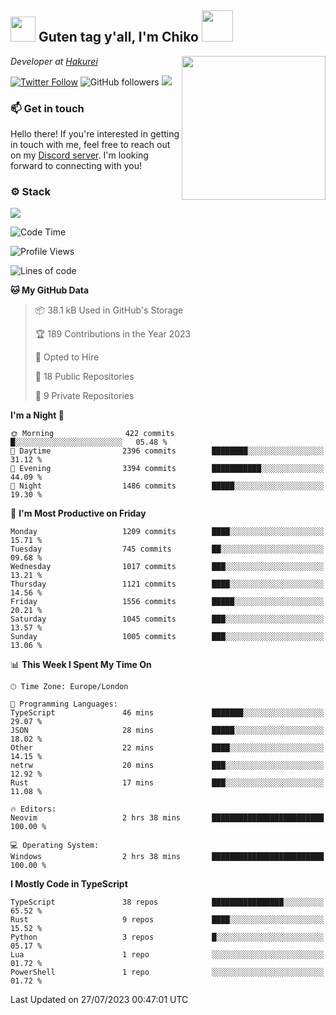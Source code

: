 <h2><img src="https://cdn.discordapp.com/emojis/1100181376730402906.gif?quality=lossless" width="40"> Guten tag y'all, I'm Chiko <img src="https://a.ppy.sh/15907233" width="50"></h2>
<a href="https://twitter.com/Zzul0714/status/1654451338179395585?s=20"><img align='right' src="https://cdn.discordapp.com/attachments/1109162815866023976/1109163700583153705/FvXKt8paEAAR6Ak1.png" width="230"></a>
<p><em>Developer at <a href="https://github.com/hakureiapp">Hakurei</a></em></p>

[![Twitter Follow](https://img.shields.io/twitter/follow/chikoxq?label=Follow)](https://twitter.com/intent/follow?screen_name=chikoxq)
![GitHub followers](https://img.shields.io/github/followers/chikof?label=Follow&style=social)
![](https://komarev.com/ghpvc/?username=chikof&color=blue)

### 📫 Get in touch
Hello there! If you're interested in getting in touch with me, feel free to reach out on my [Discord server](https://discord.gg/sejc7TnX6N). I'm looking forward to connecting with you!

### ⚙️ Stack
![](https://skillicons.dev/icons?i=git,kubernetes,docker,js,ts,cloudflare,css,deno,express,graphql,html,mongodb,nestjs,py,react,apollo,bash,java,lua,nextjs,netlify,nodejs,ps,powershell,rust,neovim,tauri,sentry,postgres,tailwind,prisma,actix)

<!--START_SECTION:waka-->
![Code Time](http://img.shields.io/badge/Code%20Time-1%2C461%20hrs%2025%20mins-blue)

![Profile Views](http://img.shields.io/badge/Profile%20Views-0-blue)

![Lines of code](https://img.shields.io/badge/From%20Hello%20World%20I%27ve%20Written-5.4%20million%20lines%20of%20code-blue)

**🐱 My GitHub Data** 

> 📦 38.1 kB Used in GitHub's Storage 
 > 
> 🏆 189 Contributions in the Year 2023
 > 
> 💼 Opted to Hire
 > 
> 📜 18 Public Repositories 
 > 
> 🔑 9 Private Repositories 
 > 
**I'm a Night 🦉** 

```text
🌞 Morning                422 commits         █░░░░░░░░░░░░░░░░░░░░░░░░   05.48 % 
🌆 Daytime                2396 commits        ████████░░░░░░░░░░░░░░░░░   31.12 % 
🌃 Evening                3394 commits        ███████████░░░░░░░░░░░░░░   44.09 % 
🌙 Night                  1486 commits        █████░░░░░░░░░░░░░░░░░░░░   19.30 % 
```
📅 **I'm Most Productive on Friday** 

```text
Monday                   1209 commits        ████░░░░░░░░░░░░░░░░░░░░░   15.71 % 
Tuesday                  745 commits         ██░░░░░░░░░░░░░░░░░░░░░░░   09.68 % 
Wednesday                1017 commits        ███░░░░░░░░░░░░░░░░░░░░░░   13.21 % 
Thursday                 1121 commits        ████░░░░░░░░░░░░░░░░░░░░░   14.56 % 
Friday                   1556 commits        █████░░░░░░░░░░░░░░░░░░░░   20.21 % 
Saturday                 1045 commits        ███░░░░░░░░░░░░░░░░░░░░░░   13.57 % 
Sunday                   1005 commits        ███░░░░░░░░░░░░░░░░░░░░░░   13.06 % 
```


📊 **This Week I Spent My Time On** 

```text
🕑︎ Time Zone: Europe/London

💬 Programming Languages: 
TypeScript               46 mins             ███████░░░░░░░░░░░░░░░░░░   29.07 % 
JSON                     28 mins             █████░░░░░░░░░░░░░░░░░░░░   18.02 % 
Other                    22 mins             ████░░░░░░░░░░░░░░░░░░░░░   14.15 % 
netrw                    20 mins             ███░░░░░░░░░░░░░░░░░░░░░░   12.92 % 
Rust                     17 mins             ███░░░░░░░░░░░░░░░░░░░░░░   11.08 % 

🔥 Editors: 
Neovim                   2 hrs 38 mins       █████████████████████████   100.00 % 

💻 Operating System: 
Windows                  2 hrs 38 mins       █████████████████████████   100.00 % 
```

**I Mostly Code in TypeScript** 

```text
TypeScript               38 repos            ████████████████░░░░░░░░░   65.52 % 
Rust                     9 repos             ████░░░░░░░░░░░░░░░░░░░░░   15.52 % 
Python                   3 repos             █░░░░░░░░░░░░░░░░░░░░░░░░   05.17 % 
Lua                      1 repo              ░░░░░░░░░░░░░░░░░░░░░░░░░   01.72 % 
PowerShell               1 repo              ░░░░░░░░░░░░░░░░░░░░░░░░░   01.72 % 
```




 Last Updated on 27/07/2023 00:47:01 UTC
<!--END_SECTION:waka-->


<!--
<p align="center">
     <a href="https://discord.gg/HhybNhchcC"><img src="https://invidget.switchblade.xyz/sejc7TnX6N" align="center" ><a>
</p> 
-->
